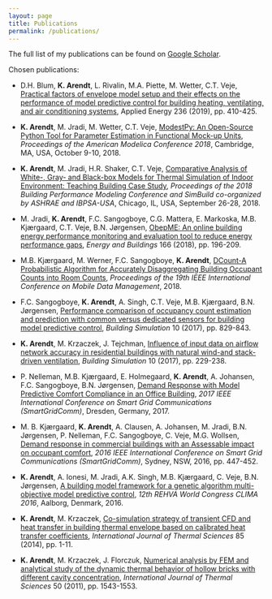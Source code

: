 ```yaml
---
layout: page
title: Publications
permalink: /publications/
---
```


The full list of my publications can be found on [Google Scholar](https://scholar.google.dk/citations?user=ZDX0THoAAAAJ&hl=en).

Chosen publications:

* D.H. Blum, **K. Arendt**, L. Rivalin, M.A. Piette, M. Wetter, C.T. Veje, [Practical factors of envelope model setup and their effects on the performance of model predictive control for building heating, ventilating, and air conditioning systems][MPCFactors], Applied Energy 236 (2019), pp. 410-425.

[MPCFactors]: https://www.sciencedirect.com/science/article/pii/S0306261918318099

* **K. Arendt**, M. Jradi, M. Wetter, C.T. Veje, [ModestPy: An Open-Source Python Tool for Parameter Estimation in Functional Mock-up Units][ModestPy], *Proceedings of the American Modelica Conference 2018*, Cambridge, MA, USA, October 9-10, 2018.

[ModestPy]: http://findresearcher.sdu.dk/portal/files/143377618/ModestPy_preprint_2018.pdf

* **K. Arendt**, M. Jradi, H.R. Shaker, C.T. Veje, [Comparative Analysis of White-, Gray- and Black-box Models for Thermal Simulation of Indoor Environment: Teaching Building Case Study][WhiteGrayBlack], *Proceedings of the 2018 Building Performance Modeling Conference and SimBuild co-organized by ASHRAE and IBPSA-USA*, Chicago, IL, USA, September 26-28, 2018.

[WhiteGrayBlack]: http://findresearcher.sdu.dk/portal/files/143379668/Arendt_et_al_2018_BPACS.pdf

* M. Jradi, **K. Arendt**, F.C. Sangogboye, C.G. Mattera, E. Markoska, M.B. Kjærgaard, C.T. Veje, B.N. Jørgensen, [ObepME: An online building energy performance monitoring and evaluation tool to reduce energy performance gaps][ObepMe], *Energy and Buildings* 166 (2018), pp. 196-209.

[ObepMe]: https://www.sciencedirect.com/science/article/pii/S0378778817340707

* M.B. Kjærgaard, M. Werner, F.C. Sangogboye, **K. Arendt**, [DCount-A Probabilistic Algorithm for Accurately Disaggregating Building Occupant Counts into Room Counts][DCount-A], *Proceedings of the 19th IEEE International Conference on Mobile Data Management*, 2018.

[DCount-A]: https://ieeexplore.ieee.org/document/8411261/

* F.C. Sangogboye, **K. Arendt**, A. Singh, C.T. Veje, M.B. Kjærgaard, B.N. Jørgensen, [Performance comparison of occupancy count estimation and prediction with common versus dedicated sensors for building model predictive control][Sangogboye - Building Simulation - 2017], *Building Simulation* 10 (2017), pp. 829-843.

[Sangogboye - Building Simulation - 2017]: https://link.springer.com/article/10.1007/s12273-017-0397-5

* **K. Arendt**, M. Krzaczek, J. Tejchman, [Influence of input data on airflow network accuracy in residential buildings with natural wind-and stack-driven ventilation][Arendt - Building Simulation - 2017], *Building Simulation* 10 (2017), pp. 229-238.

[Arendt - Building Simulation - 2017]: https://link.springer.com/article/10.1007/s12273-016-0320-5

* P. Nelleman, M.B. Kjærgaard, E. Holmegaard, **K. Arendt**, A. Johansen, F.C. Sangogboye, B.N. Jørgensen, [Demand Response with Model Predictive Comfort Compliance in an Office Building][Nelleman - SmartGridComm - 2017], *2017 IEEE International Conference on Smart Grid Communications (SmartGridComm)*, Dresden, Germany, 2017.

[Nelleman - SmartGridComm - 2017]: https://ieeexplore.ieee.org/document/8340733/

* M. B. Kjærgaard, **K. Arendt**, A. Clausen, A. Johansen, M. Jradi, B.N. Jørgensen, P. Nelleman, F.C. Sangogboye, C. Veje, M.G. Wollsen, [Demand response in commercial buildings with an Assessable impact on occupant comfort][DR in commercial buildings], *2016 IEEE International Conference on Smart Grid Communications (SmartGridComm)*, Sydney, NSW, 2016, pp. 447-452.

[DR in commercial buildings]: https://ieeexplore.ieee.org/document/7778802/

* **K. Arendt**, A. Ionesi, M. Jradi, A.K. Singh, M.B. Kjærgaard, C. Veje, B.N. Jørgensen, [A building model framework for a genetic algorithm multi-objective model predictive control][Arendt - CLIMA - 2016], *12th REHVA World Congress CLIMA 2016*, Aalborg, Denmark, 2016.

[Arendt - CLIMA - 2016]: http://vbn.aau.dk/files/233777863/paper_186.pdf

* **K. Arendt**, M. Krzaczek, [Co-simulation strategy of transient CFD and heat transfer in building thermal envelope based on calibrated heat transfer coefficients][Arendt - CFD co-simulation - 2014], *International Journal of Thermal Sciences* 85 (2014), pp. 1-11.

[Arendt - CFD co-simulation - 2014]: https://www.sciencedirect.com/science/article/pii/S1290072914001616

* **K. Arendt**, M. Krzaczek, J. Florczuk, [Numerical analysis by FEM and analytical study of the dynamic thermal behavior of hollow bricks with different cavity concentration][Arendt - hollow bricks - 2011], *International Journal of Thermal Sciences* 50 (2011), pp. 1543-1553.

[Arendt - hollow bricks - 2011]: https://www.sciencedirect.com/science/article/pii/S1290072911000780